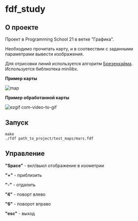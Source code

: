 # fdf_study

## О проекте

Проект в Programming School 21 в ветке "Графика".

Необходимо прочитать карту, и в соотвествии с заданными параметрами вывести изображения.

Для отрисовки линий используется алгоритм [Брезенхайма](https://habr.com/ru/post/185086/). Используется библиотека minilibx.



**Пример карты**

![map](https://user-images.githubusercontent.com/41144800/90342024-7f1c9e00-e00d-11ea-8372-dae43bdc8e38.png)


**Пример обработанной карты**

![ezgif com-video-to-gif](https://user-images.githubusercontent.com/41144800/90793127-0458c900-e314-11ea-9c8a-774cabc3aab9.gif)


## Запуск
```
make
./fdf path_to_project/test_maps/mars.fdf
```

## Управление


**"Space"** - вкл/выкл отображение в изометрии

**"+"** - приблизить

**"-"** - отдалить

**"4"** - поворт влево

**"6"** - поворот вправо

**"esc"** - выход


